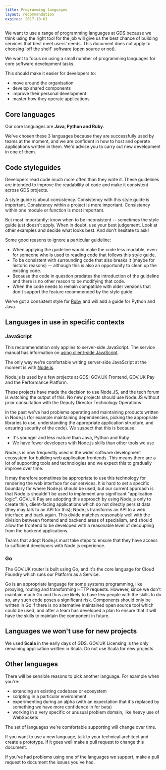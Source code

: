 ```yaml
---
title: Programming languages
layout: recommendation
expires: 2017-10-01
---
```


We want to use a range of programming languages at GDS because we think
using the right tool for the job will give us the best chance of building
services that best meet users’ needs. This document does not apply to
choosing 'off the shelf' software (open source or not).

We want to focus on using a small number of programming languages for
core software development tasks.

This should make it easier for developers to:

- move around the organisation
- develop shared components
- improve their personal development
- master how they operate applications

## Core languages

Our core languages are __Java, Python and Ruby__.

We've chosen these 3 languages because they are successfully used by
teams at the moment, and we are confident in how to host and operate
applications written in them. We'd advise you to carry out new
development in one of them.

## Code styleguides

Developers read code much more often than they write it. These guidelines
are intended to improve the readability of code and make it consistent
across GDS projects.

A style guide is about consistency. Consistency with this style guide is
important. Consistency within a project is more important. Consistency within
one module or function is most important.

But most importantly: know when to be inconsistent -- sometimes the style guide
just doesn't apply. When in doubt, use your best judgement. Look at other
examples and decide what looks best. And don't hesitate to ask!

Some good reasons to ignore a particular guideline:

- When applying the guideline would make the code less readable, even for
  someone who is used to reading code that follows this style guide.
- To be consistent with surrounding code that also breaks it (maybe for
  historic reasons) -- although this is also an opportunity to clean up the
  existing code.
- Because the code in question predates the introduction of the guideline and
  there is no other reason to be modifying that code.
- When the code needs to remain compatible with older versions that
  don't support the feature recommended by the style guide.

We've got a consistent style for [Ruby](programming-languages/ruby.html) and will
add a guide for Python and Java.

## Languages in use in specific contexts

### JavaScript

This recommendation only applies to server-side JavaScript.
The service manual has information on
[using client-side JavaScript][manual_js].

[manual_js]: https://www.gov.uk/service-manual/technology/using-progressive-enhancement

The only way we're comfortable writing server-side JavaScript at the
moment is with [Node.js][nodejs].

[nodejs]: https://nodejs.org/

Node.js is used by a few projects at GDS; GOV.UK Frontend, GOV.UK Pay and the Performance Platform.

These projects have made the decision to use Node.JS, and the tech forum is watching the output of this. No new projects should use Node.JS without prior consultation with the Deputy Director Technology Operations

In the past we've had problems operating and maintaining products written in
Node.js (for example maintaining dependencies, picking the appropriate
libraries to use, understanding the appropriate application structure, and
ensuring security of the code). We suspect that this is because:

- It's younger and less mature than Java, Python and Ruby
- We have fewer developers with Node.js skills than other tools we use

Node.js is now frequently used in the wider software development ecosystem for
building web application frontends. This means there are a lot of supporting
tools and technologies and we expect this to gradually improve over time.

It may therefore sometimes be appropriate to use this technology for rendering
the web interface for our services. It is hard to set a specific boundary for
where Node.js should be used, but our current approach is that Node.js shouldn't
be used to implement any significant "application logic". GOV.UK Pay are adopting
this approach by using Node.js only to create thin, client-facing applications
which do not directly persist data (they may talk to an API for this); Node.js
transforms an API to a web interface and back again. This divide matches reasonably
well with the division between frontend and backend areas of specialism, and
should allow the frontend to be developed with a reasonable level of decoupling
from the backend applications.

Teams that adopt Node.js must take steps to ensure that they have access to
sufficient developers with Node.js experience.

### Go

The GOV.UK router is built using Go, and it's the core language for Cloud
Foundry which runs our Platform as a Service.

Go is an appropriate language for some systems programming, like proxying,
routing and transforming HTTP requests. However, since we don't maintain much
Go and thus are likely to have few people with the skills to do so, any such
code poses a significant risk. Components should only be written in Go if
there is no alternative maintained open source tool which could be used, and
after a team has developed a plan to ensure that it will have the skills to
maintain the component in future.

## Languages we won't use for new projects

We used __Scala__ in the early days of GDS. GOV.UK Licensing is the only remaining
application written in Scala. Do not use Scala for new projects.

## Other languages

There will be sensible reasons to pick another language. For example when you're:

- extending an existing codebase or ecosystem
- scripting in a particular environment
- experimenting during an alpha (with an expectation that it's replaced by something we have more confidence in for beta)
- working in a very specific or unusual problem domain, like heavy use of WebSockets

The set of languages we're comfortable supporting will change over time.

If you want to use a new language, talk to your technical architect and create
a prototype. If it goes well make a pull request to change this document.

If you've had problems using one of the languages we support, make a pull request to
document the issues you've had.
